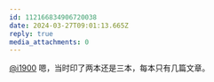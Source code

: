 ```yaml
---
id: 112166834906720038
date: 2024-03-27T09:01:13.665Z
reply: true
media_attachments: 0
---
```


[@i1900](https://mast.dragon-fly.club/@i1900) 嗯，当时印了两本还是三本，每本只有几篇文章。

